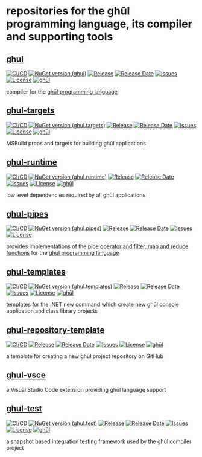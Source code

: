 # repositories for the ghūl programming language, its compiler and supporting tools

## [ghul](https://github.com/degory/ghul)

[![CI/CD](https://img.shields.io/github/actions/workflow/status/degory/ghul/ci.yml?branch=main)](https://github.com/degory/ghul/actions?query=workflow%3ACI)
[![NuGet version (ghul)](https://img.shields.io/nuget/v/ghul.compiler.svg)](https://www.nuget.org/packages/ghul.compiler/)
[![Release](https://img.shields.io/github/v/release/degory/ghul?label=release)](https://github.com/degory/ghul/releases)
[![Release Date](https://img.shields.io/github/release-date/degory/ghul)](https://github.com/degory/ghul/releases)
[![Issues](https://img.shields.io/github/issues/degory/ghul)](https://github.com/degory/ghul/issues) 
[![License](https://img.shields.io/github/license/degory/ghul)](https://github.com/degory/ghul/blob/main/LICENSE)
[![ghūl](https://img.shields.io/badge/gh%C5%ABl-100%25!-information)](https://ghul.io)

compiler for the [ghūl programming language](https://ghul.io)

## [ghul-targets](https://github.com/degory/ghul-targets)


[![CI/CD](https://img.shields.io/github/actions/workflow/status/degory/ghul-targets/cicd.yml?branch=main)](https://github.com/degory/ghul-targets/actions?query=workflow%3ACICD)
[![NuGet version (ghul.targets)](https://img.shields.io/nuget/v/ghul.targets.svg)](https://www.nuget.org/packages/ghul.targets/)
[![Release](https://img.shields.io/github/v/release/degory/ghul-targets?label=release)](https://github.com/degory/ghul-targets/releases)
[![Release Date](https://img.shields.io/github/release-date/degory/ghul-targets)](https://github.com/degory/ghul-targets/releases)
[![Issues](https://img.shields.io/github/issues/degory/ghul-targets)](https://github.com/degory/ghul-targets/issues) 
[![License](https://img.shields.io/github/license/degory/ghul-targets)](https://github.com/degory/ghul-targets/blob/main/LICENSE)
[![ghūl](https://img.shields.io/badge/gh%C5%ABl-100%25!-information)](https://ghul.io)

MSBuild props and targets for building ghūl applications

## [ghul-runtime](https://github.com/degory/ghul-runtime)

[![CI/CD](https://img.shields.io/github/actions/workflow/status/degory/ghul-runtime/cicd.yml?branch=main)](https://github.com/degory/ghul-runtime/actions?query=workflow%3ACICD)
[![NuGet version (ghul.runtime)](https://img.shields.io/nuget/v/ghul.runtime.svg)](https://www.nuget.org/packages/ghul.runtime/)
[![Release](https://img.shields.io/github/v/release/degory/ghul-runtime?label=release)](https://github.com/degory/ghul-runtime/releases)
[![Release Date](https://img.shields.io/github/release-date/degory/ghul-runtime)](https://github.com/degory/ghul-runtime/releases) 
[![Issues](https://img.shields.io/github/issues/degory/ghul-runtime)](https://github.com/degory/ghul-runtime/issues) 
[![License](https://img.shields.io/github/license/degory/ghul-runtime)](https://github.com/degory/ghul-runtime/blob/main/LICENSE)
[![ghūl](https://img.shields.io/badge/gh%C5%ABl-100%25!-information)](https://ghul.io)

low level dependencies required by all ghūl applications

## [ghul-pipes](https://github.com/degory/ghul-pipes)

[![CI/CD](https://img.shields.io/github/actions/workflow/status/degory/ghul-pipes/cicd.yml?branch=main)](https://github.com/degory/ghul-pipes/actions?query=workflow%3ACI)
[![NuGet version (ghul.pipes)](https://img.shields.io/nuget/v/ghul.pipes.svg)](https://www.nuget.org/packages/ghul.pipes/)
[![Release](https://img.shields.io/github/v/release/degory/ghul-pipes?label=release)](https://github.com/degory/ghul-pipes/releases)
[![Release Date](https://img.shields.io/github/release-date/degory/ghul-pipes)](https://github.com/degory/ghul-pipes/releases)
[![Issues](https://img.shields.io/github/issues/degory/ghul-pipes)](https://github.com/degory/ghul-pipes/issues) 
[![License](https://img.shields.io/github/license/degory/ghul-pipes)](https://github.com/degory/ghul-pipes/blob/main/LICENSE)

provides implementations of the [pipe operator and filter, map and reduce functions](https://github.com/degory/ghul-pipes-examples/blob/main/src/ghul-pipes-examples.ghul) for the [ghūl programming language](https://ghul.io)

## [ghul-templates](https://github.com/degory/ghul-templates)

[![CI/CD](https://img.shields.io/github/actions/workflow/status/degory/ghul-templates/cicd.yml?branch=main)](https://github.com/degory/ghul-templates/actions?query=workflow%3ACICD)
[![NuGet version (ghul.templates)](https://img.shields.io/nuget/v/ghul.templates.svg)](https://www.nuget.org/packages/ghul.templates/)
[![Release](https://img.shields.io/github/v/release/degory/ghul-templates?label=release)](https://github.com/degory/ghul-templates/releases)
[![Release Date](https://img.shields.io/github/release-date/degory/ghul-templates)](https://github.com/degory/ghul-templates/releases) 
[![Issues](https://img.shields.io/github/issues/degory/ghul-templates)](https://github.com/degory/ghul-templates/issues) 
[![License](https://img.shields.io/github/license/degory/ghul-templates)](https://github.com/degory/ghul-templates/blob/main/LICENSE)
[![ghūl](https://img.shields.io/badge/gh%C5%ABl-100%25!-information)](https://ghul.io)

templates for the .NET new command which create new ghūl console application and class library projects

## [ghul-repository-template](https://github.com/degory/ghul-repository-template)

[![CI/CD](https://img.shields.io/github/actions/workflow/status/degory/ghul-repository-template/cicd.yml?branch=main)](https://github.com/degory/ghul-repository-template/actions?query=workflow%3ACICD)
[![Release](https://img.shields.io/github/v/release/degory/ghul-repository-template?label=release)](https://github.com/degory/ghul-repository-template/releases)
[![Release Date](https://img.shields.io/github/release-date/degory/ghul-repository-template)](https://github.com/degory/ghul-repository-template/releases) 
[![Issues](https://img.shields.io/github/issues/degory/ghul-repository-template)](https://github.com/degory/ghul-repository-template/issues) 
[![License](https://img.shields.io/github/license/degory/ghul-repository-template)](https://github.com/degory/ghul-repository-template/blob/main/LICENSE)
[![ghūl](https://img.shields.io/badge/gh%C5%ABl-100%25!-information)](https://ghul.io)

a template for creating a new ghūl project repository on GitHub

## [ghul-vsce](https://github.com/degory/ghul-vsce)
a Visual Studio Code extension providing ghūl language support

## [ghul-test](https://github.com/degory/ghul-test)

[![CI/CD](https://img.shields.io/github/actions/workflow/status/degory/ghul-test/cicd.yml?branch=main)](https://github.com/degory/ghul-test/actions?query=workflow%3ACICD)
[![NuGet version (ghul.test)](https://img.shields.io/nuget/v/ghul.test.svg)](https://www.nuget.org/packages/ghul.test/)
[![Release](https://img.shields.io/github/v/release/degory/ghul-test?label=release)](https://github.com/degory/ghul-test/releases)
[![Release Date](https://img.shields.io/github/release-date/degory/ghul-test)](https://github.com/degory/ghul-test/releases)
[![Issues](https://img.shields.io/github/issues/degory/ghul-test)](https://github.com/degory/ghul-test/issues) 
[![License](https://img.shields.io/github/license/degory/ghul-test)](https://github.com/degory/ghul-test/blob/main/LICENSE)
[![ghūl](https://img.shields.io/badge/gh%C5%ABl-100%25!-information)](https://ghul.io)

a snapshot based integration testing framework used by the ghūl compiler project
